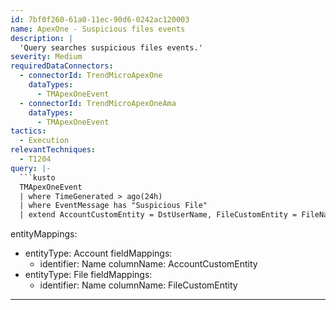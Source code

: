 ```yaml
---
id: 7bf0f260-61a0-11ec-90d6-0242ac120003
name: ApexOne - Suspicious files events
description: |
  'Query searches suspicious files events.'
severity: Medium
requiredDataConnectors:
  - connectorId: TrendMicroApexOne
    dataTypes:
      - TMApexOneEvent
  - connectorId: TrendMicroApexOneAma
    dataTypes:
      - TMApexOneEvent
tactics:
  - Execution
relevantTechniques:
  - T1204
query: |-
  ```kusto
  TMApexOneEvent
  | where TimeGenerated > ago(24h)
  | where EventMessage has "Suspicious File"
  | extend AccountCustomEntity = DstUserName, FileCustomEntity = FileName
  ```
entityMappings:
  - entityType: Account
    fieldMappings:
      - identifier: Name
        columnName: AccountCustomEntity
  - entityType: File
    fieldMappings:
      - identifier: Name
        columnName: FileCustomEntity
---
```


